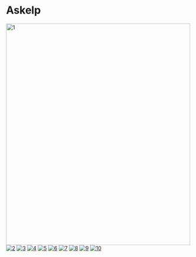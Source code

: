 # Askelp


<a href="https://ibb.co/bzGJT9"><img src="https://preview.ibb.co/nv8Aap/1.png" alt="1" border="0" width="500" height="600"></a>
<a href="https://ibb.co/iAqdT9"><img src="https://preview.ibb.co/dmkCo9/2.png" alt="2" border="0"></a>
<a href="https://ibb.co/dDqCo9"><img src="https://preview.ibb.co/ft9ivp/3.png" alt="3" border="0"></a>
<a href="https://ibb.co/jGGk89"><img src="https://preview.ibb.co/iz67MU/4.png" alt="4" border="0"></a>
<a href="https://ibb.co/fvgJT9"><img src="https://preview.ibb.co/gSHso9/5.png" alt="5" border="0"></a>
<a href="https://ibb.co/djHE1U"><img src="https://preview.ibb.co/kKX3vp/6.png" alt="6" border="0"></a>
<a href="https://ibb.co/dPQdT9"><img src="https://preview.ibb.co/fx0Co9/7.png" alt="7" border="0"></a>
<a href="https://ibb.co/kiG7MU"><img src="https://preview.ibb.co/mtinMU/8.png" alt="8" border="0"></a>
<a href="https://ibb.co/kzTMgU"><img src="https://preview.ibb.co/dfeSMU/9.png" alt="9" border="0"></a>
<a href="https://ibb.co/kmfdT9"><img src="https://preview.ibb.co/mJFCo9/10.png" alt="10" border="0"></a>







